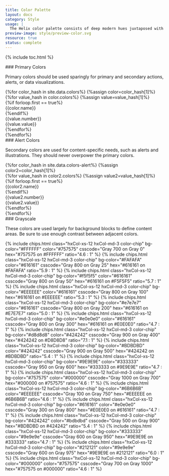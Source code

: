 ```yaml
---
title: Color Palette
layout: docs
category: Style
usage: |
  The Helix color palette consists of deep modern hues juxtaposed with simple monochromatic environments. Our color palette has been selected to enhance usability while adhering to accessibility criteria. Guidelines for color usage are outlined for individual components.
preview-image: style/preview-color.svg
resource: true
status: complete
---
```


{% include toc.html %}

<section class="static-section"  markdown="1">
### Primary Colors

Primary colors should be used sparingly for primary and secondary actions,
alerts, or data visualizations.
  <div class="hxRow">
    {%for color_hash in site.data.colors%}
      {%assign color=color_hash[1]%}
      <div class="hxCol-xs-12 hxCol-sm-4 hxCol-md-2">
        {%for value_hash in color.colors%}
        {%assign value=value_hash[1]%}
        <div class="ws-{{value.class}}-swatch" style="background-color:{{value.value}}">
          {%if forloop.first == true%}
          <div class="ws-color-name">{{color.name}}</div>
          {%endif%}
          <div class="ws-{{value.type}}-type">
            {{value.number}}<br>
            <span class="ws-smaller-color-type">{{value.value}}</span>
          </div>
        </div>
        {%endfor%}
      </div>
    {%endfor%}
  </div>
</section>


<section class="static-section"  markdown="1">
### Alert Colors

Secondary colors are used for content-specific needs, such as alerts and
illustrations. They should never overpower the primary colors.
  <div class="hxRow">
    {%for color_hash in site.data.colors-alert%}
      {%assign color2=color_hash[1]%}
      <div class="hxCol-xs-12 hxCol-sm-4 hxCol-md-2">
        {%for value_hash in color2.colors%}
        {%assign value2=value_hash[1]%}
        <div class="ws-{{value2.class}}-swatch" style="background-color:{{value2.value}}">
          {%if forloop.first == true%}
          <div class="ws-color-name">{{color2.name}}</div>
          {%endif%}
          <div class="ws-{{value2.type}}-type">
            {{value2.number}}<br>
            <span class="ws-smaller-color-type">{{value2.value}}</span>
          </div>
        </div>
        {%endfor%}
      </div>
    {%endfor%}
  </div>
</section>


<section class="static-section"  markdown="1">
### Grayscale

These colors are used largely for background blocks to define content areas. Be
sure to use enough contrast between adjacent colors.

<div class="hxRow">
  {% include chips.html class="hxCol-xs-12 hxCol-md-3 color-chip" bg-color="#FFFFFF" color="#757575" csscode="Gray 700 on Gray 0" hex="#757575 on #FFFFFF" ratio="4.6 : 1" %}
  {% include chips.html class="hxCol-xs-12 hxCol-md-3 color-chip" bg-color="#FAFAFA" color="#616161" csscode="Gray 800 on Gray 25" hex="#616161 on #FAFAFA" ratio="5.9 : 1" %}
  {% include chips.html class="hxCol-xs-12 hxCol-md-3 color-chip" bg-color="#f5f5f5" color="#616161" csscode="Gray 800 on Gray 50" hex="#616161 on #F5F5F5" ratio="5.7 : 1" %}
  {% include chips.html class="hxCol-xs-12 hxCol-md-3 color-chip" bg-color="#EEEEEE" color="#616161" csscode="Gray 800 on Gray 100" hex="#616161 on #EEEEEE" ratio="5.3 : 1" %}
  {% include chips.html class="hxCol-xs-12 hxCol-md-3 color-chip" bg-color="#e7e7e7" color="#616161" csscode="Gray 800 on Gray 200" hex="#616161 on #E7E7E7" ratio="5.0 : 1" %}
  {% include chips.html class="hxCol-xs-12 hxCol-md-3 color-chip" bg-color="#e0e0e0" color="#616161" csscode="Gray 800 on Gray 300" hex="#616161 on #E0E0E0" ratio="4.7 : 1" %}
  {% include chips.html class="hxCol-xs-12 hxCol-md-3 color-chip" bg-color="#d8d8d8" color="#424242" csscode="Gray 900 on Gray 400" hex="#424242 on #D8D8D8" ratio="7.1 : 1" %}
  {% include chips.html class="hxCol-xs-12 hxCol-md-3 color-chip" bg-color="#BDBDBD" color="#424242" csscode="Gray 900 on Gray 500" hex="#424242 on #BDBDBD" ratio="5.4 : 1" %}
  {% include chips.html class="hxCol-xs-12 hxCol-md-3 color-chip" bg-color="#9E9E9E" color="#333333" csscode="Gray 950 on Gray 600" hex="#333333 on #9E9E9E" ratio="4.7 : 1" %}
  {% include chips.html class="hxCol-xs-12 hxCol-md-3 color-chip" bg-color="#757575" color="#000000" csscode="Gray 1000 on Gray 700" hex="#000000 on #757575" ratio="4.6 : 1" %}
  {% include chips.html class="hxCol-xs-12 hxCol-md-3 color-chip" bg-color="#6B6B6B" color="#EEEEEE" csscode="Gray 100 on Gray 750" hex="#EEEEEE on #6B6B6B" ratio="4.6 : 1" %}
  {% include chips.html class="hxCol-xs-12 hxCol-md-3 color-chip" bg-color="#616161" color="#e0e0e0" csscode="Gray 300 on Gray 800" hex="#E0E0E0 on #616161" ratio="4.7 : 1" %}
  {% include chips.html class="hxCol-xs-12 hxCol-md-3 color-chip" bg-color="#424242" color="#bdbdbd" csscode="Gray 500 on Gray 900" hex="#BDBDBD on #424242" ratio="5.4 : 1" %}
  {% include chips.html class="hxCol-xs-12 hxCol-md-3 color-chip" bg-color="#333333" color="#9e9e9e" csscode="Gray 600 on Gray 950" hex="#9E9E9E on #333333" ratio="4.7 : 1" %}
  {% include chips.html class="hxCol-xs-12 hxCol-md-3 color-chip" bg-color="#212121" color="#9e9e9e" csscode="Gray 600 on Gray 975" hex="#9E9E9E on #212121" ratio="6.0 : 1" %}
  {% include chips.html class="hxCol-xs-12 hxCol-md-3 color-chip" bg-color="#000000" color="#757575" csscode="Gray 700 on Gray 1000" hex="#757575 on #000000" ratio="4.6 : 1" %}
</div>

</section>

